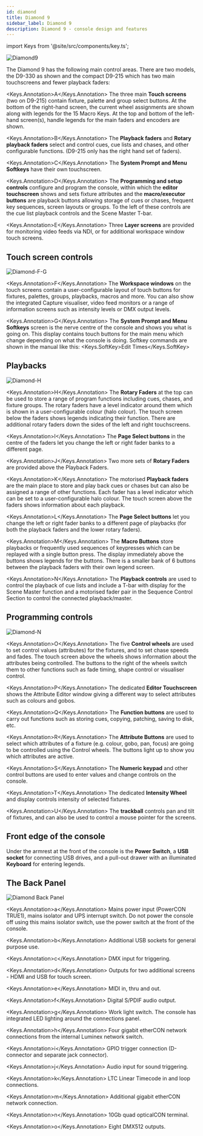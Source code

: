 ```yaml
---
id: diamond
title: Diamond 9
sidebar_label: Diamond 9
description: Diamond 9 - console design and features
---
```


import Keys from '@site/src/components/key.ts';

![Diamond9](/docs/images/Diamond-Main.png)

The Diamond 9 has the following main control areas. There are two models, the 
D9-330 as shown and the compact D9-215 which has two main touchscreens and
fewer playback faders:

<Keys.Annotation>A</Keys.Annotation> The three main **Touch screens** (two on D9-215) contain fixture, palette and group select
buttons. At the bottom of the right-hand screen, the current wheel assignments
are shown along with legends for the 15 Macro Keys. At the top and bottom of
the left-hand screen(s), handle legends for the main faders and encoders are shown.

<Keys.Annotation>B</Keys.Annotation> The **Playback faders** and **Rotary playback faders**
 select and control cues, cue lists and chases, and other configurable functions.
 (D9-215 only has the right hand set of faders).

<Keys.Annotation>C</Keys.Annotation> The **System Prompt and Menu Softkeys** have their own touchscreen.

<Keys.Annotation>D</Keys.Annotation> The **Programming and setup controls** configure and program the console,
within which the **editor touchscreen** shows and sets fixture attributes and 
the **macro/executor buttons** are playback buttons allowing storage of cues or
chases, frequent key sequences, screen layouts or groups. To the left of these
controls are the cue list playback controls and the Scene Master T-bar.

<Keys.Annotation>E</Keys.Annotation> Three **Layer screens** are provided for monitoring
video feeds via NDI, or for additional workspace window touch screens.



## Touch screen controls

![Diamond-F-G](/docs/images/Diamond-F.png)

<Keys.Annotation>F</Keys.Annotation> The **Workspace windows** on the touch screens contain a user-configurable
layout of touch buttons for fixtures, palettes, groups, playbacks, macros and more.
You can also show the integrated Capture visualiser, video feed monitors or a range
of information screens such as intensity levels or DMX output levels.

<Keys.Annotation>G</Keys.Annotation> The **System Prompt and Menu Softkeys** screen is the nerve centre of
the console and shows you what is going on. This display contains touch
buttons for the main menu which change depending on what the console
is doing. Softkey commands are shown in the manual 
like this: <Keys.SoftKey>Edit Times</Keys.SoftKey>

## Playbacks

![Diamond-H](/docs/images/Diamond-H.png)

<Keys.Annotation>H</Keys.Annotation> The **Rotary Faders** at the top can be used to store
a range of program functions including cues, chases, and fixture groups.
The rotary faders have a level indicator around them which is shown in
a user-configurable colour (halo colour).
The touch screen below the faders shows legends indicating their function.
There are additional rotary faders down the sides of the left and right touchscreens.

<Keys.Annotation>I</Keys.Annotation> The **Page Select buttons** in the
centre of the faders let you change the left or right fader banks to a different page.

<Keys.Annotation>J</Keys.Annotation> Two more sets of **Rotary Faders** are provided above the Playback Faders.

<Keys.Annotation>K</Keys.Annotation> The motorised **Playback faders** are the main place to store and play back cues or chases
but can also be assigned a range of other functions. Each fader has a level indicator
which can be set to a user-configurable halo colour.
The touch screen above the faders shows information about
each playback.

<Keys.Annotation>L</Keys.Annotation> The **Page Select buttons** let you change the left or right
fader banks to a different page
of playbacks (for both the playback faders and the lower rotary faders). 

<Keys.Annotation>M</Keys.Annotation> The **Macro Buttons** store playbacks or frequently used sequences of keypresses
which can be replayed with a single button press. The display immediately above the buttons shows legends for
the buttons. There is a smaller bank of 6 buttons between the playback faders with
their own legend screen.

<Keys.Annotation>N</Keys.Annotation> The **Playback controls** are used to control the playback of cue
lists and include a T-bar with display for the Scene Master function and 
a motorised fader pair in the Sequence Control Section to control the 
connected playback/master.

## Programming controls

![Diamond-N](/docs/images/Diamond-O.png)

<Keys.Annotation>O</Keys.Annotation> The five  **Control wheels** are used to set control values (attributes) for
the fixtures, and to set chase speeds and fades. The touch screen above
the wheels shows information about the attributes being controlled. The buttons
to the right of the wheels switch them to other functions such as fade timing,
shape control or visualiser control.

<Keys.Annotation>P</Keys.Annotation> The dedicated **Editor Touchscreen** shows the Attribute Editor
window giving a different way to select attributes such as colours and gobos.

<Keys.Annotation>Q</Keys.Annotation> The **Function buttons** are used to carry out functions such as storing
cues, copying, patching, saving to disk, etc.

<Keys.Annotation>R</Keys.Annotation> The **Attribute Buttons** are used to select which attributes of
a fixture (e.g. colour, gobo, pan, focus) are going to be controlled
using the Control wheels. The buttons light up to show you which
attributes are active.

<Keys.Annotation>S</Keys.Annotation> The **Numeric keypad** and other control buttons are used to enter
values and change controls on the console.

<Keys.Annotation>T</Keys.Annotation> The dedicated **Intensity Wheel** and display controls intensity
of selected fixtures.

<Keys.Annotation>U</Keys.Annotation> The **trackball** controls pan and tilt of fixtures, and can also be
used to control a mouse pointer for the screens.

## Front edge of the console

Under the armrest at the front of the console is the **Power Switch**, a
**USB socket** for connecting USB drives, and a pull-out drawer with an 
illuminated **Keyboard** for entering legends.

## The Back Panel

![Diamond Back Panel](/docs/images/Diamond-Back.png)

<Keys.Annotation>a</Keys.Annotation> Mains power input (PowerCON TRUE1), mains isolator and UPS interrupt switch. Do not
power the console off using this mains isolator switch, use the power switch at the front
of the console.

<Keys.Annotation>b</Keys.Annotation> Additional USB sockets for general purpose use.

<Keys.Annotation>c</Keys.Annotation> DMX input for triggering.

<Keys.Annotation>d</Keys.Annotation> Outputs for two additional screens - HDMI and USB for touch screen.

<Keys.Annotation>e</Keys.Annotation> MIDI in, thru and out.

<Keys.Annotation>f</Keys.Annotation> Digital S/PDIF audio output.

<Keys.Annotation>g</Keys.Annotation> Work light switch. The console has integrated LED lighting around the connections panel.

<Keys.Annotation>h</Keys.Annotation> Four gigabit etherCON network connections from the internal Luminex network switch.

<Keys.Annotation>i</Keys.Annotation> GPIO trigger connection (D-connector and separate jack connector).

<Keys.Annotation>j</Keys.Annotation> Audio input for sound triggering.

<Keys.Annotation>k</Keys.Annotation> LTC Linear Timecode in and loop connections.

<Keys.Annotation>m</Keys.Annotation> Additional gigabit etherCON network connection.

<Keys.Annotation>n</Keys.Annotation> 10Gb quad opticalCON terminal.

<Keys.Annotation>o</Keys.Annotation> Eight DMX512 outputs.
